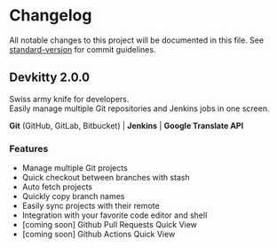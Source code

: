 # Changelog

All notable changes to this project will be documented in this file. See [standard-version](https://github.com/conventional-changelog/standard-version) for commit guidelines.

## Devkitty 2.0.0

Swiss army knife for developers.\
Easily manage multiple Git repositories and Jenkins jobs in one screen.

**Git** (GitHub, GitLab, Bitbucket) | **Jenkins** | **Google Translate API**

### Features

- Manage multiple Git projects
- Quick checkout between branches with stash
- Auto fetch projects
- Quickly copy branch names
- Easily sync projects with their remote
- Integration with your favorite code editor and shell
- [coming soon] Github Pull Requests Quick View
- [coming soon] Github Actions Quick View

